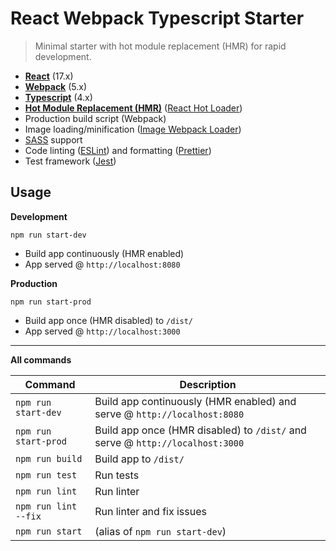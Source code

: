 # React Webpack Typescript Starter
> Minimal starter with hot module replacement (HMR) for rapid development.

* **[React](https://facebook.github.io/react/)** (17.x)
* **[Webpack](https://webpack.js.org/)** (5.x)
* **[Typescript](https://www.typescriptlang.org/)** (4.x)
* **[Hot Module Replacement (HMR)](https://webpack.js.org/concepts/hot-module-replacement/)** ([React Hot Loader](https://github.com/gaearon/react-hot-loader))
* Production build script (Webpack)
* Image loading/minification ([Image Webpack Loader](https://github.com/tcoopman/image-webpack-loader))
* [SASS](http://sass-lang.com/) support
* Code linting ([ESLint](https://github.com/eslint/eslint)) and formatting ([Prettier](https://github.com/prettier/prettier))
* Test framework ([Jest](https://facebook.github.io/jest/))

## Usage
**Development**

`npm run start-dev`

* Build app continuously (HMR enabled)
* App served @ `http://localhost:8080`

**Production**

`npm run start-prod`

* Build app once (HMR disabled) to `/dist/`
* App served @ `http://localhost:3000`

---

**All commands**

Command | Description
--- | ---
`npm run start-dev` | Build app continuously (HMR enabled) and serve @ `http://localhost:8080`
`npm run start-prod` | Build app once (HMR disabled) to `/dist/` and serve @ `http://localhost:3000`
`npm run build` | Build app to `/dist/`
`npm run test` | Run tests
`npm run lint` | Run linter
`npm run lint --fix` | Run linter and fix issues
`npm run start` | (alias of `npm run start-dev`)

